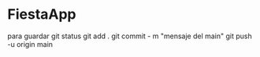 # FiestaApp
para guardar
git status
git add .
git commit - m "mensaje del main"
git push -u origin main
